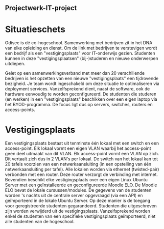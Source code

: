 ## Projectwerk-IT-project

# Situatieschets

Odisee is dé co-hogeschool. Samenwerking met bedrijven zit in het DNA van elke opleiding en dienst. Om de link met 
bedrijven te verstevigen wordt een bedrijf als een "vestigingsplaats" voor IT-onderwijs gezien. Studenten kunnen in 
deze "vestigingsplaatsen" (bij-)studeren en nieuwe onderwerpen uitdiepen.

Gelet op een samenwerkingsverband met meer dan 20 verschillende bedrijven is het opzetten van een nieuwe
"vestigingsplaats" een tijdrovende bezigheid. Je team wordt ingeschakeld om deze situatie te optimaliseren via 
deployment services. Vanzelfsprekend dient, naast de software, ook de hardware eenvoudig te worden geconfigureerd. 
De studenten die studeren (en werken) in een "vestigingsplaats"  beschikken over een eigen laptop via het BYOD-programma. 
De focus ligt dus op servers, switches, routers en access-points.

# Vestigingsplaats

Een vestigingsplaats bestaat uit tenminste één lokaal met een switch en een access-point. Elk lokaal vormt een eigen VLAN 
waarbij het access-point geen deel uitmaakt van dit VLAN. Elk access-point vormt een VLAN op zich. Dit vertaalt zich dus in 2 VLAN's per lokaal. 
De switch van het lokaal kan tot 20 tafels voorzien van een netwerkaansluiting (in een opstelling van één netwerkaansluiting per tafel). 
Alle lokalen worden via ethernet (twisted-pair) verbonden met een router. Deze router verzorgt de verbinding met internet. 
Bovendien beschikt elke vestigingsplaats over een eigen Linux Ubuntu Server met een geïnstalleerde en geconfigureerde Moodle ELO. 
De Moodle ELO bevat de lokale cursussen/modules. De gegevens van de studenten worden 's nachts uit de centrale server 
opgevraagd (via een API) en geïmporteerd in de lokale Ubuntu Server. Op deze manier is de toegang voor geregistreerde studenten gegarandeerd. 
Studenten die uitgeschreven zijn worden verwijderd uit de vestigingsplaats. Vanzelfsprekend worden enkel de studenten van een 
specifieke vestigingsplaats geïmporteerd, niet alle studenten van de hogeschool.

